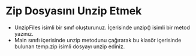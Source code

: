 # Zip Dosyasını Unzip Etmek

- UnzipFiles isimli bir sınıf oluşturunuz. İçerisinde unzip() isimli bir metod yazınız.
- Main sınıfı içerisinde unzip metodunu çağırarak bu klasör içerisinde bulunan temp.zip isimli dosyayı unzip ediniz.
